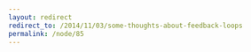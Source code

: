 ```yaml
---
layout: redirect
redirect_to: /2014/11/03/some-thoughts-about-feedback-loops
permalink: /node/85
---
```

